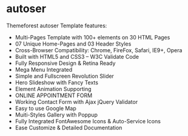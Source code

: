# autoser
Themeforest autoser
Template features:
  - Multi-Pages Template with 100+ elements on 30 HTML Pages
  - 07 Unique Home-Pages and 03 Header Styles
  - Cross-Browser Compatibility: Chrome, FireFox, Safari, IE9+, Opera
  - Built with HTML5 and CSS3 – W3C Validate Code
  - Fully Responsive Design & Retina Ready
  - Mega Menu Integrated
  - Simple and Fullscreen Revolution Slider
  - Hero Slideshow with Fancy Texts
  - Element Animation Supporting
  - ONLINE APPOINTMENT FORM
  - Working Contact Form with Ajax jQuery Validator
  - Easy to use Google Map
  - Muiti-Styles Gallery with Poppup
  - Fully Integrated FontAwesome Icons & Auto-Service Icons
  - Ease Customize & Detailed Documentation
